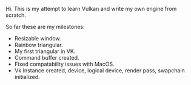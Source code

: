 Hi. This is my attempt to learn Vulkan and write my own engine from scratch.

So far these are my milestones:

* Resizable window.
*  Rainbow triangular.
*  My first triangular in VK.
*  Command buffer created.
*  Fixed compatability issues with MacOS.
*  Vk Instance created, device, logical device, render pass, swapchain initialized. 
